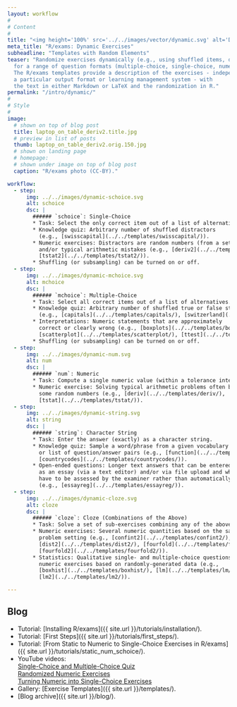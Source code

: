 ```yaml
---
layout: workflow
#
# Content
#
title: "<img height='100%' src='../../images/vector/dynamic.svg' alt='Dynamic Exercises'> Dynamic Exercises"
meta_title: "R/exams: Dynamic Exercises"
subheadline: "Templates with Random Elements"
teaser: "Randomize exercises dynamically (e.g., using shuffled items, different numbers, text blocks, ...)
  for a range of question formats (multiple-choice, single-choice, numeric, text, and combinations thereof).
  The R/exams templates provide a description of the exercises - independent of
  a particular output format or learning management system - with
  the text in either Markdown or LaTeX and the randomization in R."
permalink: "/intro/dynamic/"
#
# Style
#
image:
  # shown on top of blog post
  title: laptop_on_table_deriv2.title.jpg
  # preview in list of posts
  thumb: laptop_on_table_deriv2.orig.150.jpg
  # shown on landing page
  # homepage:
  # shown under image on top of blog post
  caption: "R/exams photo (CC-BY)."

workflow:
  - step:
      img: ../../images/dynamic-schoice.svg
      alt: schoice
      dsc: |
        ###### `schoice`: Single-Choice
        * Task: Select the only correct item out of a list of alternatives.
        * Knowledge quiz: Arbitrary number of shuffled distractors
          (e.g., [swisscapital](../../templates/swisscapital/)).
        * Numeric exercises: Distractors are random numbers (from a set/interval)
          and/or typical arithmetic mistakes (e.g., [deriv2](../../templates/deriv2/),
          [tstat2](../../templates/tstat2/)).
        * Shuffling (or subsampling) can be turned on or off.
  - step:
      img: ../../images/dynamic-mchoice.svg
      alt: mchoice
      dsc: |
        ###### `mchoice`: Multiple-Choice
        * Task: Select all correct items out of a list of alternatives.
        * Knowledge quiz: Arbitrary number of shuffled true or false statements
          (e.g., [capitals](../../templates/capitals/), [switzerland](../../templates/switzerland/)).
        * Interpretations: Numeric statements that are approximately
          correct or clearly wrong (e.g., [boxplots](../../templates/boxplots/),
          [scatterplot](../../templates/scatterplot/), [ttest](../../templates/ttest/)).
        * Shuffling (or subsampling) can be turned on or off.
  - step:
      img: ../../images/dynamic-num.svg
      alt: num
      dsc: |
        ###### `num`: Numeric
        * Task: Compute a single numeric value (within a tolerance interval).
        * Numeric exercise: Solving typical arithmetic problems often based on
          some random numbers (e.g., [deriv](../../templates/deriv/),
          [tstat](../../templates/tstat/)).
  - step:
      img: ../../images/dynamic-string.svg
      alt: string
      dsc: |
        ###### `string`: Character String
        * Task: Enter the answer (exactly) as a character string.
        * Knowledge quiz: Sample a word/phrase from a given vocabulary
          or list of question/answer pairs (e.g., [function](../../templates/function/),
          [countrycodes](../../templates/countrycodes/)).
        * Open-ended questions: Longer text answers that can be entered either
          as an essay (via a text editor) and/or via file upload and which
          have to be assessed by the examiner rather than automatically 
          (e.g., [essayreg](../../templates/essayreg/)).
  - step:
      img: ../../images/dynamic-cloze.svg
      alt: cloze
      dsc: |
        ###### `cloze`: Cloze (Combinations of the Above)
        * Task: Solve a set of sub-exercises combining any of the above types.
        * Numeric exercises: Several numeric quantities based on the same
          problem setting (e.g., [confint2](../../templates/confint2/),
          [dist2](../../templates/dist2/), [fourfold](../../templates/fourfold/),
          [fourfold2](../../templates/fourfold2/)).
        * Statistics: Qualitative single- and multiple-choice questions plus
          numeric exercises based on randomly-generated data (e.g.,
          [boxhist](../../templates/boxhist/), [lm](../../templates/lm/),
          [lm2](../../templates/lm2/)).

---
```


## Blog ##

* Tutorial: [Installing R/exams]({{ site.url }}/tutorials/installation/).
* Tutorial: [First Steps]({{ site.url }}/tutorials/first_steps/).
* Tutorial: [From Static to Numeric to Single-Choice Exercises in R/exams]({{ site.url }}/tutorials/static_num_schoice/).
* YouTube videos:  
  [Single-Choice and Multiple-Choice Quiz](https://www.youtube.com/watch?v=XI5xG7Y0hQ0)  
  [Randomized Numeric Exercises](https://www.youtube.com/watch?v=fr3FKL8PhTQ)  
  [Turning Numeric into Single-Choice Exercises](https://www.youtube.com/watch?v=yj43hvj3lp8)
* Gallery: [Exercise Templates]({{ site.url }}/templates/).
* [Blog archive]({{ site.url }}/blog/).

